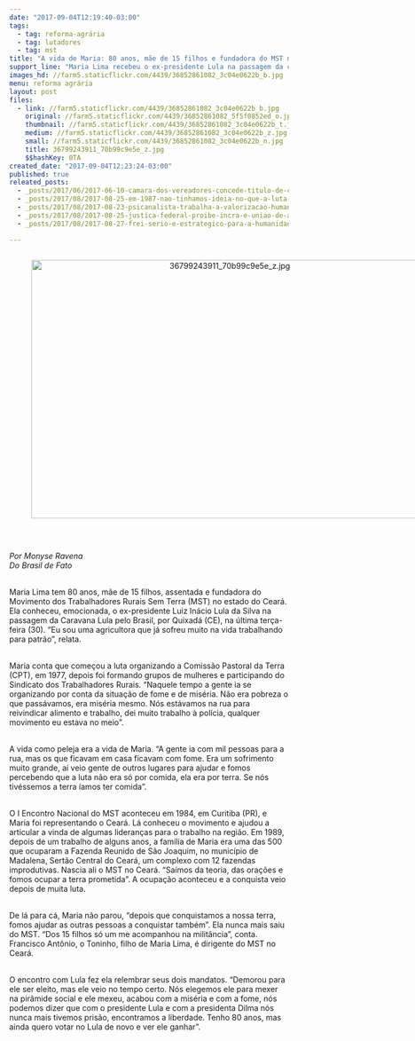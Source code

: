 ```yaml
---
date: "2017-09-04T12:19:40-03:00"
tags:
  - tag: reforma-agrária
  - tag: lutadores
  - tag: mst
title: "A vida de Maria: 80 anos, mãe de 15 filhos e fundadora do MST no Ceará"
support_line: "Maria Lima recebeu o ex-presidente Lula na passagem da caravana por Quixadá (CE)\n\n"
images_hd: //farm5.staticflickr.com/4439/36852861082_3c04e0622b_b.jpg
menu: reforma agrária
layout: post
files:
  - link: //farm5.staticflickr.com/4439/36852861082_3c04e0622b_b.jpg
    original: //farm5.staticflickr.com/4439/36852861082_5f5f0852ed_o.jpg
    thumbnail: //farm5.staticflickr.com/4439/36852861082_3c04e0622b_t.jpg
    medium: //farm5.staticflickr.com/4439/36852861082_3c04e0622b_z.jpg
    small: //farm5.staticflickr.com/4439/36852861082_3c04e0622b_n.jpg
    title: 36799243911_70b99c9e5e_z.jpg
    $$hashKey: 0TA
created_date: "2017-09-04T12:23:24-03:00"
published: true
releated_posts:
  - _posts/2017/06/2017-06-10-camara-dos-vereadores-concede-titulo-de-cidadao-recifense-a-jaime-amorim-dirigente-do-mst.md
  - _posts/2017/08/2017-08-25-em-1987-nao-tinhamos-ideia-no-que-a-luta-no-40-45-se-tornaria.md
  - _posts/2017/08/2017-08-23-psicanalista-trabalha-a-valorizacao-humana-e-social-em-areas-da-reforma-agraria.md
  - _posts/2017/08/2017-08-25-justica-federal-proibe-incra-e-uniao-de-adotar-medidas-que-paralisem-a-reforma-agraria.md
  - _posts/2017/08/2017-08-27-frei-serio-e-estrategico-para-a-humanidade-o-campesinato-continuar-vivo.md

---
```

<div style="text-align:center">
<figure class="image" style="display:inline-block"><img alt="36799243911_70b99c9e5e_z.jpg" height="466" src="//farm5.staticflickr.com/4439/36852861082_3c04e0622b_b.jpg" width="700" />
<figcaption></figcaption>
</figure>
</div>

<p>&nbsp;</p>

<p><em>Por Monyse Ravena<br />
Do Brasil de Fato&nbsp;</em></p>

<p><br />
Maria Lima tem 80 anos, m&atilde;e de 15 filhos, assentada e fundadora do Movimento dos Trabalhadores Rurais Sem Terra (MST) no estado do Cear&aacute;. Ela conheceu, emocionada, o ex-presidente Luiz In&aacute;cio Lula da Silva na passagem da Caravana Lula pelo Brasil, por Quixad&aacute; (CE), na &uacute;ltima ter&ccedil;a-feira (30). &ldquo;Eu sou uma agricultora que j&aacute; sofreu muito na vida trabalhando para patr&atilde;o&rdquo;, relata.</p>

<p><br />
Maria conta que come&ccedil;ou a luta organizando a Comiss&atilde;o Pastoral da Terra (CPT), em 1977, depois foi formando grupos de mulheres e participando do Sindicato dos Trabalhadores Rurais. &ldquo;Naquele tempo a gente ia se organizando por conta da situa&ccedil;&atilde;o de fome e de mis&eacute;ria. N&atilde;o era pobreza o que pass&aacute;vamos, era mis&eacute;ria mesmo. N&oacute;s est&aacute;vamos na rua para reivindicar alimento e trabalho, dei muito trabalho &agrave; pol&iacute;cia, qualquer movimento eu estava no meio&rdquo;.</p>

<p><br />
A vida como peleja era a vida de Maria. &ldquo;A gente ia com mil pessoas para a rua, mas os que ficavam em casa ficavam com fome. Era um sofrimento muito grande, a&iacute; veio gente de outros lugares para ajudar e fomos percebendo que a luta n&atilde;o era s&oacute; por comida, ela era por terra. Se n&oacute;s tiv&eacute;ssemos a terra &iacute;amos ter comida&rdquo;.</p>

<p><br />
O I Encontro Nacional do MST aconteceu em 1984, em Curitiba (PR), e Maria foi representando o Cear&aacute;. L&aacute; conheceu o movimento e ajudou a articular a vinda de algumas lideran&ccedil;as para o trabalho na regi&atilde;o. Em 1989, depois de um trabalho de alguns anos, a fam&iacute;lia de Maria era uma das 500 que ocuparam a Fazenda Reunido de S&atilde;o Joaquim, no munic&iacute;pio de Madalena, Sert&atilde;o Central do Cear&aacute;, um complexo com 12 fazendas improdutivas. Nascia ali o MST no Cear&aacute;. &ldquo;Sa&iacute;mos da teoria, das ora&ccedil;&otilde;es e fomos ocupar a terra prometida&rdquo;. A ocupa&ccedil;&atilde;o aconteceu e a conquista veio depois de muita luta.</p>

<p><br />
De l&aacute; para c&aacute;, Maria n&atilde;o parou, &ldquo;depois que conquistamos a nossa terra, fomos ajudar as outras pessoas a conquistar tamb&eacute;m&rdquo;. Ela nunca mais saiu do MST. &ldquo;Dos 15 filhos s&oacute; um me acompanhou na milit&acirc;ncia&rdquo;, conta. Francisco Ant&ocirc;nio, o Toninho, filho de Maria Lima, &eacute; dirigente do MST no Cear&aacute;.</p>

<p><br />
O encontro com Lula fez ela relembrar seus dois mandatos. &ldquo;Demorou para ele ser eleito, mas ele veio no tempo certo. N&oacute;s elegemos ele para mexer na pir&acirc;mide social e ele mexeu, acabou com a mis&eacute;ria e com a fome, n&oacute;s podemos dizer que com o presidente Lula e com a presidenta Dilma n&oacute;s nunca mais tivemos pris&atilde;o, encontramos a liberdade. Tenho 80 anos, mas ainda quero votar no Lula de novo e ver ele ganhar&rdquo;.</p>
